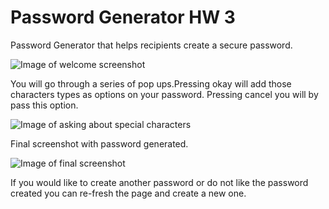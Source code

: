 # Password Generator HW 3 

Password Generator that helps recipients create a secure password.

![Image of welcome screenshot](https://i.imgur.com/8dOJkyr.png)

You will go through a series of pop ups.Pressing okay will add those characters types as options on your password. Pressing cancel you will by pass this option. 

![Image of asking about special characters](https://i.imgur.com/crLkPBq.png)

Final screenshot with password generated. 

![Image of final screenshot](https://i.imgur.com/DnM4GYj.png)

If you would like to create another password or do not like the password created you can re-fresh the page and create a new one. 